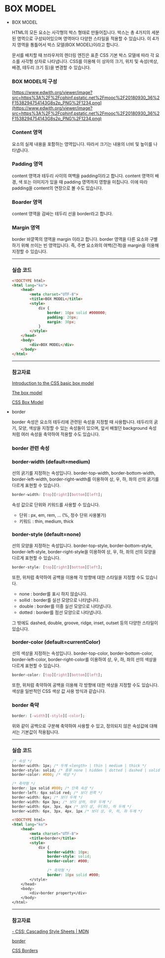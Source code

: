 # BOX MODEL

- BOX MODEL

    HTML의 모든 요소는 사각형의 박스 형태로 만들어집니다.
    박스는 총 4가지의 세분된 영역으로 구성되어있으며 영역마다 다양한 스타일을 적용할 수 있습니다.
    이 4가지 영역을 통틀어서 박스 모델(BOX MODEL)이라고 합니다.

    문서를 배치할 때 브라우저의 렌더링 엔진은 표준 CSS 기본 박스 모델에 따라 각 요소를 사각형 상자로 나타냅니다.
    CSS를 이용해 이 상자의 크기, 위치 및 속성(색상, 배경, 테두리 크기 등)을 변경할 수 있습니다.

    ### BOX MODEL의 구성

    [https://www.edwith.org/viewer/image?src=https%3A%2F%2Fcphinf.pstatic.net%2Fmooc%2F20180930_36%2F1538294754143G8s2p_PNG%2F1234.png](https://www.edwith.org/viewer/image?src=https%3A%2F%2Fcphinf.pstatic.net%2Fmooc%2F20180930_36%2F1538294754143G8s2p_PNG%2F1234.png)

    ### Content 영역

    요소의 실제 내용을 포함하는 영역입니다. 따라서 크기는 내용의 너비 및 높이를 나타냅니다.

    ### Padding 영역

    content 영역과 테두리 사이의 여백을 padding이라고 합니다.
    content 영역이 배경, 색 또는 이미지가 있을 때 padding 영역까지 영향을 미칩니다.
    이에 따라 padding을 content의 연장으로 볼 수도 있습니다.

    ### Boarder 영역

    content 영역을 감싸는 테두리 선을 border라고 합니다.

    ### Margin 영역

    border 바깥쪽의 영역을 margin 이라고 합니다.
    border 영역을 다른 요소와 구별하기 위해 쓰이는 빈 영역입니다.
    즉, 주변 요소와의 여백(간격)을 margin을 이용해 지정할 수 있습니다.

    ---

    ### 실습 코드

    ```html
    <!DOCTYPE html>
    <html lang="ko">
    	<head>
    		<meta charset="UTF-8">
    		<title>BOX MODEL</title>
    		<style>
    			div {
    				border: 10px solid #000000;
    				padding: 20px;
    				margin: 30px;
    			}
    		</style>
    	</head>
    	<body>
    		<div>BOX MODEL</div>
    	</body>
    </html>
    ```

    ---

    ### 참고자료

    [Introduction to the CSS basic box model](https://developer.mozilla.org/en-US/docs/Web/CSS/CSS_Box_Model/Introduction_to_the_CSS_box_model)

    [The box model](https://developer.mozilla.org/en-US/docs/Learn/CSS/Building_blocks/The_box_model)

    [CSS Box Model](https://www.w3schools.com/css/css_boxmodel.asp)

- border

    border 속성은 요소의 테두리에 관련된 속성을 지정할 때 사용합니다.
    테두리의 굵기, 모양, 색상을 지정할 수 있는 속성들이 있으며, 앞서 배웠던 background 속성처럼 여러 속성을 축약하여 적용할 수도 있습니다.

    ### border 관련 속성

    ### border-width (default=medium)

    선의 굵기를 지정하는 속성입니다.
    border-top-width, border-bottom-width, border-left-width, border-right-width를 이용하여 상, 우, 하, 좌의 선의 굵기를 다르게 표현할 수 있습니다.

    ```css
    border-width: [top][right][bottom][left];
    ```

    속성 값으로 단위와 키워드를 사용할 수 있습니다.

    - 단위 : px, em, rem, ... (%, 정수 단위 사용불가)
    - 키워드 : thin, medium, thick

    ### border-style (default=none)

    선의 모양을 지정하는 속성입니다.
    border-top-style, border-bottom-style, border-left-style, border-right-style을 이용하여 상, 우, 하, 좌의 선의 모양을 다르게 표현할 수 있습니다.

    ```css
    border-style: [top][right][bottom][left];
    ```

    또한, 위처럼 축약하여 공백을 이용해 각 방향에 대한 스타일을 지정할 수도 있습니다.

    - none : border를 표시 하지 않습니다.
    - sollid : border를 실선 모양으로 나타냅니다.
    - double : border를 이중 실선 모양으로 나타냅니다.
    - dotted : border를 점선 모양으로 나타냅니다.

    그 밖에도 dashed, double, groove, ridge, inset, outset 등의 다양한 스타일이 있습니다.

    ### border-color (default=currentColor)

    선의 색상을 지정하는 속성입니다.
    border-top-color, border-bottom-color, border-left-color, border-right-color를 이용하여 상, 우, 하, 좌의 선의 색상을 다르게 표현할 수 있습니다.

    ```css
    border-color: [top][right][bottom][left];
    ```

    또한, 위처럼 축약하여 공백을 이용해 각 방향에 대한 색상을 지정할 수도 있습니다.
    색상을 일반적인 CSS 색상 값 사용 방식과 같습니다.

    ### border 축약

    ```css
    border: [-width][-style][-color];
    ```

    위와 같이 공백으로 구분해 축약하여 사용할 수 있고, 정의되지 않은 속성값에 대해서는 기본값이 적용됩니다.

    ---

    ### 실습 코드

    ```css
    /* 속성 */
    border-width: 1px; /* 두께 <length> | thin | medium | thick */
    border-style: solid; /* 종류 none | hidden | dotted | dashed | solid | double | groove | ridge | inset | outset */
    border-color: #000; /* 색상 */

    /* 축약형 */
    border: 1px solid #000; /* 단축 속성 */
    border-left: 6px solid red; /* 보더 왼쪽 */
    border-width: 6px; /* 보더 두께 */
    border-width: 6px 3px; /* 보더 상하, 좌우 두께 */
    border-width: 6px, 3px, 4px /* 보더 상, 우(좌), 하 두께 */
    border-width: 6px, 3px, 4px, 1px /* 보더 상, 우, 하, 좌 두께 */
    ```

    ```html
    <!DOCTYPE html>
    <html lang="ko">
    	<head>
    		<meta charset="UTF-8">
    		<title>border</title>
    		<style>
    			div {
    				border-width: 10px;
    				border-style: solid;
    				border-color: #000;
    				
    				/* 축약형 */
    				border: 10px solid #000;
    		</style>
    	</head>
    	<body>
    		<div>border property</div>
    	</body>
    </html>
    ```

    ---

    ### 참고자료

    [- CSS: Cascading Style Sheets | MDN](https://developer.mozilla.org/en-US/docs/Web/CSS/color_value#currentcolor_keyword)

    [border](https://developer.mozilla.org/en-US/docs/Web/CSS/border)

    [CSS Borders](https://www.w3schools.com/css/css_border.asp)